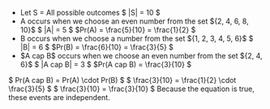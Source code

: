 <ul>
<li> Let S = All possible outcomes 
$ |S| = 10 $
	<li> A occurs when we choose an even number from the set ${2, 4, 6, 8, 10}$ 
$ |A| = 5 $ 
$Pr(A) = \frac{5}{10} = \frac{1}{2} $
	<li> B occurs when we choose a number from the set ${1, 2, 3, 4, 5, 6}$ 
$ |B| = 6 $ 
$Pr(B) = \frac{6}{10} = \frac{3}{5} $
	<li> $A cap B$ occurs when we choose an even number from the set ${2, 4, 6}$ 
$ |A cap B| = 3 $ 
$Pr(A cap B) = \frac{3}{10} $
</ul>
$ Pr(A cap B) = Pr(A) \cdot Pr(B) $ 
$ \frac{3}{10} = \frac{1}{2} \cdot \frac{3}{5} $ 
$ \frac{3}{10} = \frac{3}{10} $ 
Because the equation is true, these events are independent.
